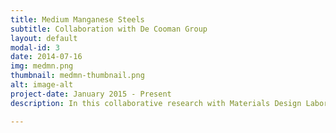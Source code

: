 ```yaml
---
title: Medium Manganese Steels
subtitle: Collaboration with De Cooman Group
layout: default
modal-id: 3
date: 2014-07-16
img: medmn.png
thumbnail: medmn-thumbnail.png
alt: image-alt
project-date: January 2015 - Present
description: In this collaborative research with Materials Design Laboratory (GIFT), we employ models and experiments to shed light on intricate deformation behavior of multiphase medium manganese steels. 

---
```

